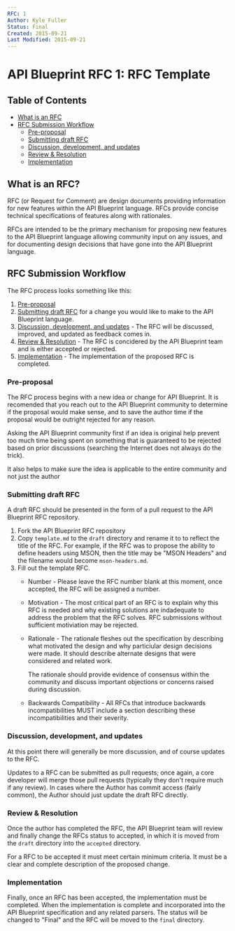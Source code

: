 ```yaml
---
RFC: 1
Author: Kyle Fuller
Status: Final
Created: 2015-09-21
Last Modified: 2015-09-21
---
```


# API Blueprint RFC 1: RFC Template

## Table of Contents

- [What is an RFC](#what-is-an-rfc)
- [RFC Submission Workflow](#rfc-submission-workflow)
    - [Pre-proposal](#pre-proposal)
    - [Submitting draft RFC](#submitting-draft-rfc)
    - [Discussion, development, and updates](#discussion-development-and-updates)
    - [Review & Resolution](#review--resolution)
    - [Implementation](#implementation)

## What is an RFC?

RFC (or Request for Comment) are design documents providing information for new
features within the API Blueprint language. RFCs provide concise technical
specifications of features along with rationales.

RFCs are intended to be the primary mechanism for proposing new features to the
API Blueprint language allowing community input on any issues, and for
documenting design decisions that have gone into the API Blueprint language.

## RFC Submission Workflow

The RFC process looks something like this:

1. [Pre-proposal](#pre-proposal)
2. [Submitting draft RFC](#submitting-draft-rfc) for a change you would like
   to make to the API Blueprint language.
3. [Discussion, development, and updates](#discussion-development-and-updates) -
   The RFC will be discussed, improved, and updated as feedback comes in.
4. [Review & Resolution](#review--resolution) - The RFC is concidered by the API
   Blueprint team and is either accepted or rejected.
5. [Implementation](#implementation) - The implementation of the proposed RFC
   is completed.

### Pre-proposal

The RFC process begins with a new idea or change for API Blueprint. It is
recomended that you reach out to the API Blueprint community to determine if
the proposal would make sense, and to save the author time if the proposal
would be outright rejected for any reason.

Asking the API Blueprint community first if an idea is original help
prevent too much time being spent on something that is guaranteed to be
rejected based on prior discussions (searching the Internet does not always
do the trick).

It also helps to make sure the idea is applicable to the entire community and
not just the author

### Submitting draft RFC

A draft RFC should be presented in the form of a pull request to the API
Blueprint RFC repository.

1. Fork the API Blueprint RFC repository
2. Copy `template.md` to the `draft` directory and rename it to to reflect the
   title of the RFC. For example, if the RFC was to propose the ability to
   define headers using MSON, then the title may be "MSON Headers" and the
   filename would become `mson-headers.md`.
3. Fill out the template RFC.
    - Number - Please leave the RFC number blank at this moment, once accepted,
      the RFC will be assigned a number.
    - Motivation - The most critical part of an RFC is to explain why this RFC is
      needed and why existing solutions are indadequate to address the problem that
      the RFC solves. RFC submissions without sufficient motiviation may be
      rejected.
    - Rationale - The rationale fleshes out the specification by describing
      what motivated the design and why particiular design decisions were made.
      It should describe alternate designs that were considered and related
      work.

      The rationale should provide evidence of consensus within the community
      and discuss important objections or concerns raised during discussion.
    - Backwards Compatibility - All RFCs that introduce backwards
      incompatibilities MUST include a section describing these
      incompatibilities and their severity.

### Discussion, development, and updates

At this point there will generally be more discussion, and of course updates
to the RFC.

Updates to a RFC can be submitted as pull requests; once again, a core
developer will merge those pull requests (typically they don't require much if
any review). In cases where the Author has commit access (fairly common), the
Author should just update the draft RFC directly.

### Review & Resolution

Once the author has completed the RFC, the API Blueprint team will review and
finally change the RFCs status to accepted, in which it is moved from the
`draft` directory into the `accepted` directory.

For a RFC to be accepted it must meet certain minimum criteria. It must be a
clear and complete description of the proposed change.

### Implementation

Finally, once an RFC has been accepted, the implementation must be completed.
When the implementation is complete and incorporated into the API Blueprint
specification and any related parsers. The status will be changed to "Final"
and the RFC will be moved to the `final` directory.

